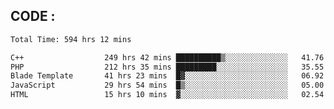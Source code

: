 ## CODE :
<!--START_SECTION:waka-->

```txt
Total Time: 594 hrs 12 mins

C++                  249 hrs 42 mins ██████████▒░░░░░░░░░░░░░░   41.76 %
PHP                  212 hrs 35 mins █████████░░░░░░░░░░░░░░░░   35.55 %
Blade Template       41 hrs 23 mins  █▓░░░░░░░░░░░░░░░░░░░░░░░   06.92 %
JavaScript           29 hrs 54 mins  █▒░░░░░░░░░░░░░░░░░░░░░░░   05.00 %
HTML                 15 hrs 10 mins  ▓░░░░░░░░░░░░░░░░░░░░░░░░   02.54 %
```

<!--END_SECTION:waka-->
